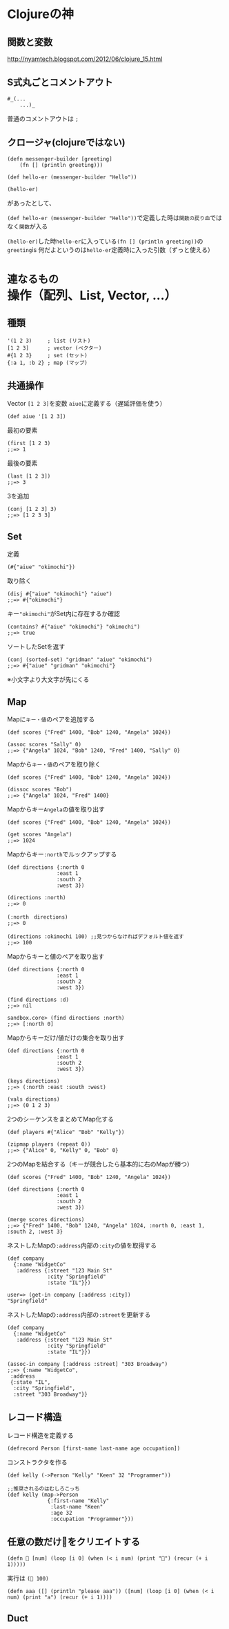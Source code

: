 # Clojureの神

## 関数と変数
http://nyamtech.blogspot.com/2012/06/clojure_15.html

## S式丸ごとコメントアウト

```
#_(...
    ...)_
```
普通のコメントアウトは `;`

## クロージャ(clojureではない)

```
(defn messenger-builder [greeting]
    (fn [] (println greeting)))

(def hello-er (messenger-builder "Hello"))

(hello-er)
```

があったとして、

`(def hello-er (messenger-builder "Hello"))`で定義した時は`関数の戻り血`ではなく`関数`が入る

`(hello-er)`した時`hello-er`に入っている`(fn [] (println greeting))`の`greeting`is 何だよというのは`hello-er`定義時に入った引数（ずっと使える）

# `連なるもの`操作（配列、List, Vector, ...）
## 種類

```
'(1 2 3)     ; list (リスト)
[1 2 3]      ; vector (ベクター)
#{1 2 3}     ; set (セット)
{:a 1, :b 2} ; map (マップ)
```

## 共通操作

Vector `[1 2 3]`を変数 `aiue`に定義する（遅延評価を使う）
```
(def aiue '[1 2 3])
```

最初の要素

```
(first [1 2 3)
;;=> 1
```

最後の要素

```
(last [1 2 3])
;;=> 3
```

3を追加

```
(conj [1 2 3] 3)
;;=> [1 2 3 3]
```

## Set

定義

```
(#{"aiue" "okimochi"})
```

取り除く

```
(disj #{"aiue" "okimochi"} "aiue")
;;=> #{"okimochi"}
```

キー`"okimochi"`がSet内に存在するか確認

```
(contains? #{"aiue" "okimochi"} "okimochi")
;;=> true
```

ソートしたSetを返す

```
(conj (sorted-set) "gridman" "aiue" "okimochi")
;;=> #{"aiue" "gridman" "okimochi"}
```

※小文字より大文字が先にくる

## Map

Mapに`キー・値`のペアを追加する

```
(def scores {"Fred" 1400, "Bob" 1240, "Angela" 1024})

(assoc scores "Sally" 0)
;;=> {"Angela" 1024, "Bob" 1240, "Fred" 1400, "Sally" 0}
```

Mapから`キー・値`のペアを取り除く

```
(def scores {"Fred" 1400, "Bob" 1240, "Angela" 1024})

(dissoc scores "Bob")
;;=> {"Angela" 1024, "Fred" 1400}
```

Mapからキー`Angela`の値を取り出す

```
(def scores {"Fred" 1400, "Bob" 1240, "Angela" 1024})

(get scores "Angela")
;;=> 1024
```

Mapからキー`:north`でルックアップする

```
(def directions {:north 0
                :east 1
                :south 2
                :west 3})

(directions :north)
;;=> 0

(:north　directions)
;;=> 0

(directions :okimochi 100) ;;見つからなければデフォルト値を返す
;;=> 100
```

Mapからキーと値のペアを取り出す

```
(def directions {:north 0
                :east 1
                :south 2
                :west 3})

(find directions :d)
;;=> nil

sandbox.core> (find directions :north)
;;=> [:north 0]
```

Mapからキーだけ/値だけの集合を取り出す

```
(def directions {:north 0
                :east 1
                :south 2
                :west 3})

(keys directions)
;;=> (:north :east :south :west)

(vals directions)
;;=> (0 1 2 3)
```

2つのシーケンスをまとめてMap化する

```
(def players #{"Alice" "Bob" "Kelly"})

(zipmap players (repeat 0))
;;=> {"Alice" 0, "Kelly" 0, "Bob" 0}
```

2つのMapを結合する（キーが競合したら基本的に右のMapが勝つ）

```
(def scores {"Fred" 1400, "Bob" 1240, "Angela" 1024})

(def directions {:north 0
                :east 1
                :south 2
                :west 3})

(merge scores directions)
;;=> {"Fred" 1400, "Bob" 1240, "Angela" 1024, :north 0, :east 1, :south 2, :west 3}
```

ネストしたMapの`:address`内部の`:city`の値を取得する

```
(def company
  {:name "WidgetCo"
   :address {:street "123 Main St"
             :city "Springfield"
             :state "IL"}})

user=> (get-in company [:address :city])
"Springfield"
```

ネストしたMapの`:address`内部の`:street`を更新する

```
(def company
  {:name "WidgetCo"
   :address {:street "123 Main St"
             :city "Springfield"
             :state "IL"}})

(assoc-in company [:address :street] "303 Broadway")
;;=> {:name "WidgetCo",
 :address
 {:state "IL",
  :city "Springfield",
  :street "303 Broadway"}}
```

## レコード構造

レコード構造を定義する

```
(defrecord Person [first-name last-name age occupation])
```

コンストラクタを作る

```
(def kelly (->Person "Kelly" "Keen" 32 "Programmer"))

;;推奨されるのはむしろこっち
(def kelly (map->Person
             {:first-name "Kelly"
              :last-name "Keen"
              :age 32
              :occupation "Programmer"}))
```

## 任意の数だけ🍣をクリエイトする

`(defn 🍣 [num] (loop [i 0] (when (< i num) (print "🍣") (recur (+ i 1)))))`

実行は `(🍣 100)`

    (defn aaa ([] (println "please aaa")) ([num] (loop [i 0] (when (< i num) (print "a") (recur (+ i 1))))

## Duct


